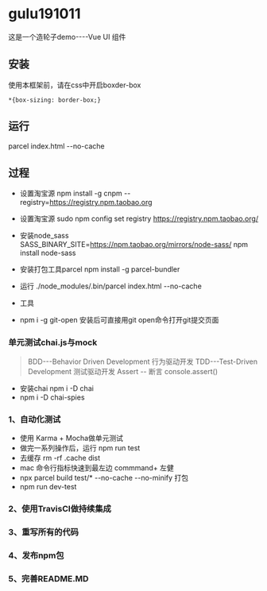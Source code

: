 <!--
 * @Author: LiangJQ
 * @Date: 2019-10-11 22:40:06
 * @Description: 
 -->
# gulu191011
这是一个造轮子demo----Vue UI 组件

 ## 安装
 使用本框架前，请在css中开启boxder-box
 ```
 *{box-sizing: border-box;}
 ```

 ## 运行
 parcel index.html  --no-cache



 ## 过程
 - 设置淘宝源  npm install -g cnpm --registry=https://registry.npm.taobao.org
 - 设置淘宝源 sudo npm config set registry https://registry.npm.taobao.org/
 - 安装node_sass     SASS_BINARY_SITE=https://npm.taobao.org/mirrors/node-sass/ npm install node-sass
 - 安装打包工具parcel    npm install -g parcel-bundler
 - 运行   ./node_modules/.bin/parcel index.html --no-cache
 
 - 工具 
 - npm i -g git-open  安装后可直接用git open命令打开git提交页面

 ### 单元测试chai.js与mock
 > BDD---Behavior Driven Development  行为驱动开发
 > TDD---Test-Driven Development      测试驱动开发
 > Assert --  断言  console.assert()

 - 安装chai   npm i -D chai
 - npm i -D chai-spies

 ### 1、自动化测试
 - 使用 Karma + Mocha做单元测试
 - 做完一系列操作后，运行 npm run test
 - 去缓存  rm -rf .cache dist
 - mac 命令行指标快速到最左边 commmand+ 左健
 - npx parcel build test/* --no-cache --no-minify  打包
 - npm run dev-test

### 2、使用TravisCI做持续集成


### 3、重写所有的代码

### 4、发布npm包

### 5、完善README.MD
